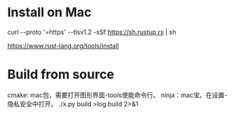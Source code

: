 Install on Mac
==================
curl --proto '=https' --tlsv1.2 -sSf https://sh.rustup.rs | sh

https://www.rust-lang.org/tools/install

Build from source
==================
cmake: mac包，需要打开图形界面-tools使能命令行。
ninja：mac宝。在设置-隐私安全中打开。
./x.py build  >log.build 2>&1

